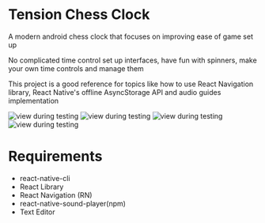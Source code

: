 # Tension Chess Clock
<p>A modern android chess clock that focuses on improving ease of game set up</p>
<p>No complicated time control set up interfaces, have fun with spinners, make your own time controls and manage them</p>
<p>This project is a good reference for topics like how to use React Navigation library, React Native's offline AsyncStorage API and audio guides implementation</p>

![view during testing](https://github.com/MbuthiaWaKihara/TensionChessClock/blob/master/screenshots/second.png)
![view during testing](https://github.com/MbuthiaWaKihara/TensionChessClock/blob/master/screenshots/third.png)
![view during testing](https://github.com/MbuthiaWaKihara/TensionChessClock/blob/master/screenshots/fifth.png)
![view during testing](https://github.com/MbuthiaWaKihara/TensionChessClock/blob/master/screenshots/sixth.png)


# Requirements

<ul>
<li>react-native-cli</li>
<li>React Library</li>
<li>React Navigation (RN)</li>
<li>react-native-sound-player(npm)</li>
<li>Text Editor</li>
</ul>